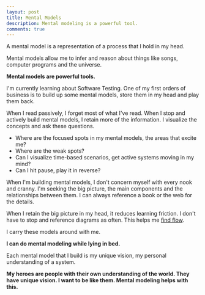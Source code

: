 ```yaml
---
layout: post
title: Mental Models
description: Mental modeling is a powerful tool.
comments: true
---
```

A mental model is a representation of a process that I hold in my head.

Mental models allow me to infer and reason about things like songs, computer programs and the universe.

**Mental models are powerful tools.**

I'm currently learning about Software Testing.  One of my first orders of business is to build up some mental models, store them in my head and play them back.

When I read passively, I forget most of what I've read.  When I stop and actively build mental models, I retain more of the information.  I visualize the concepts and ask these questions.

  - Where are the focused spots in my mental models, the areas that excite me?
  - Where are the weak spots?
  - Can I visualize time-based scenarios, get active systems moving in my mind?
  - Can I hit pause, play it in reverse?

When I'm building mental models, I don't concern myself with every nook and cranny. I'm seeking the big picture, the main components and the relationships between them.  I can always reference a book or the web for the details.  

When I retain the big picture in my head, it reduces learning friction.  I don't have to stop and reference diagrams as often. This helps me [find flow](/flow-breaker).

I carry these models around with me.

**I can do mental modeling while lying in bed.**

Each mental model that I build is my unique vision, my personal understanding of a system.

**My heroes are people with their own understanding of the world. They have unique vision.  I want to be like them.  Mental modeling helps with this.**
